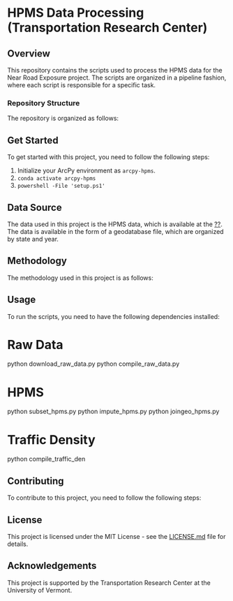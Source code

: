 # HPMS Data Processing (Transportation Research Center)

## Overview
This repository contains the scripts used to process the HPMS data for the Near Road Exposure project. The scripts are organized in a pipeline fashion, where each script is responsible for a specific task.

### Repository Structure
The repository is organized as follows:

## Get Started
To get started with this project, you need to follow the following steps:
1. Initialize your ArcPy environment as `arcpy-hpms`.
2. `conda activate arcpy-hpms`
3. `powershell -File 'setup.ps1'`

## Data Source
The data used in this project is the HPMS data, which is available at the [??](). The data is available in the form of a geodatabase file, which are organized by state and year.

## Methodology
The methodology used in this project is as follows:

## Usage
To run the scripts, you need to have the following dependencies installed:


# Raw Data
python download_raw_data.py
python compile_raw_data.py

# HPMS
python subset_hpms.py
python impute_hpms.py
python joingeo_hpms.py

# Traffic Density
python compile_traffic_den

## Contributing
To contribute to this project, you need to follow the following steps:

## License
This project is licensed under the MIT License - see the [LICENSE.md](LICENSE.md) file for details.

## Acknowledgements
This project is supported by the Transportation Research Center at the University of Vermont.

